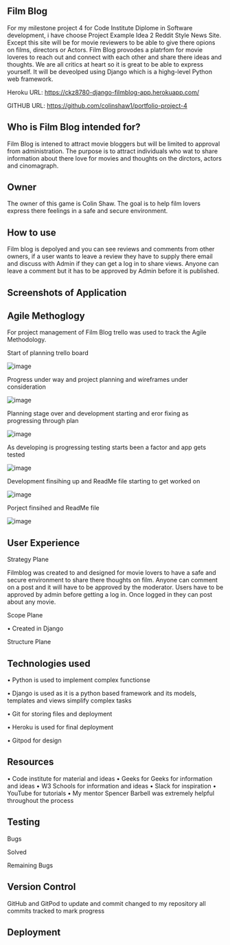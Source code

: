 Film Blog
--
For my milestone project 4 for Code Institute Diplome in Software development, i have choose Project Example Idea 2 Reddit Style News Site. Except this site will be for movie reviewers to be able to give there opions on films, directors or Actors. Film Blog provodes a platrfom for movie loveres to reach out and connect with each other and share there ideas and thoughts. We are all critics at heart so it is great to be able to express yourself. It will be deveolped using Django which is a highg-level Python web framework. 

Heroku URL: https://ckz8780-django-filmblog-app.herokuapp.com/

GITHUB URL: https://github.com/colinshaw1/portfolio-project-4


Who is Film Blog intended for?
--
Film Blog is intened to attract movie bloggers but will be limited to approval from administration. The purpose is to attract individuals who wat to share information about there love for movies and thoughts on the dirctors, actors and cinomagraph. 


Owner
--
The owner of this game is Colin Shaw. The goal is to help film lovers express there feelings in a safe and secure environment. 


How to use
--
Film blog is depolyed and you can see reviews and comments from other owners, if a user wants to leave a review they have to supply there email and discuss with Admin if they can get a log in to share views. Anyone can leave a comment but it has to be approved by Admin before it is published. 

Screenshots of Application
--




Agile Methoglogy
--
For project management of Film Blog trello was used to track the Agile Methodology. 

Start of planning trello board

![image](https://user-images.githubusercontent.com/56481190/189648539-795b182d-fcb7-4ff9-bdb3-52069e507e2b.png)

Progress under way and project planning and wireframes under consideration

![image](https://user-images.githubusercontent.com/56481190/189648782-b9c86ab0-0271-48e5-86de-1d7c32ae9775.png)

Planning stage over and development starting and eror fixing as progressing through plan

![image](https://user-images.githubusercontent.com/56481190/189648851-4c94921a-c1bd-402e-9033-56d914cc880c.png)

As developing is progressing testing starts been a factor and app gets tested

![image](https://user-images.githubusercontent.com/56481190/189648905-8ba1cb00-b805-433a-a5f9-885f08cc66c7.png)

Development finsihing up and ReadMe file starting to get worked on

![image](https://user-images.githubusercontent.com/56481190/189648996-5b88e13a-5892-4431-8682-6b8b994d510b.png)

Porject finsihed and ReadMe file

![image](https://user-images.githubusercontent.com/56481190/189649065-f65be60b-7abf-4101-a9fe-ec2bdfed3251.png)

User Experience
--

Strategy Plane

Filmblog was created to and designed for movie lovers to have a safe and secure environment to share there thoughts on film. Anyone can comment on a post and it will have to be approved by the moderator. Users have to be approved by admin before getting a log in. Once logged in they can post about any movie.  

Scope Plane

•	Created in Django


Structure Plane




Technologies used
--
• Python is used to implement complex functionse 

• Django is used as it is a python based framework and its models, templates and views simplify complex tasks

• Git for storing files and deployment 

• Heroku is used for final deployment

• Gitpod for design


Resources
--

•	Code institute for material and ideas
•	Geeks for Geeks for information and ideas
•	W3 Schools for information and ideas
•	Slack for inspiration
•	YouTube for tutorials
•	My mentor Spencer Barbell was extremely helpful throughout the process


Testing
--


Bugs

Solved



Remaining Bugs



Version Control
--

GitHub and GitPod to update and commit changed to my repository all commits tracked to mark progress

Deployment
--

